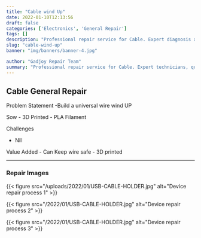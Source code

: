 ```yaml
---
title: "Cable wind Up"
date: 2022-01-10T12:13:56
draft: false
categories: ['Electronics', 'General Repair']
tags: []
description: "Professional repair service for Cable. Expert diagnosis and quality repairs in Bangalore."
slug: "cable-wind-up"
banner: "img/banners/banner-4.jpg"

author: "Gadjoy Repair Team"
summary: "Professional repair service for Cable. Expert technicians, quality parts, warranty included."
---
```


## Cable General Repair

Problem Statement -Build a universal wire wind UP

Sow - 3D Printed - PLA Filament

Challenges

- Nil

Value Added - Can Keep wire safe - 3D printed

---

### Repair Images

{{< figure src="/uploads/2022/01/USB-CABLE-HOLDER.jpg" alt="Device repair process 1" >}}

{{< figure src="/2022/01/USB-CABLE-HOLDER.jpg" alt="Device repair process 2" >}}

{{< figure src="/2022/01/USB-CABLE-HOLDER.jpg" alt="Device repair process 3" >}}

